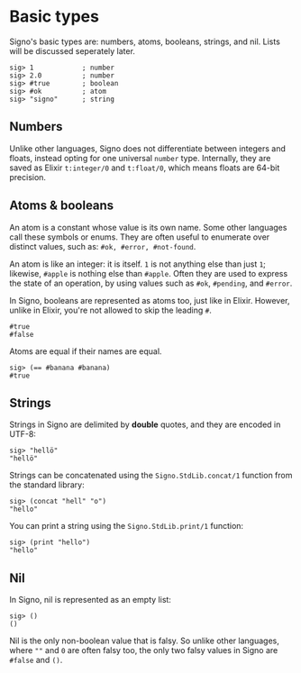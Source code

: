 # Basic types

Signo's basic types are: numbers, atoms, booleans, strings, and nil. Lists will be discussed seperately later.

```
sig> 1            ; number
sig> 2.0          ; number
sig> #true        ; boolean
sig> #ok          ; atom
sig> "signo"      ; string
```

## Numbers

Unlike other languages, Signo does not differentiate between integers and floats, instead opting for one universal `number` type. Internally, they are saved as Elixir `t:integer/0` and `t:float/0`, which means floats are 64-bit precision.

## Atoms & booleans

An atom is a constant whose value is its own name. Some other languages call these symbols or enums. They are often useful to enumerate over distinct values, such as: `#ok, #error, #not-found`. 

An atom is like an integer: it is itself. `1` is not anything else than just `1`; likewise, `#apple` is nothing else than `#apple`. Often they are used to express the state of an operation, by using values such as `#ok`, `#pending`, and `#error`.

In Signo, booleans are represented as atoms too, just like in Elixir. However, unlike in Elixir, you're not allowed to skip the leading `#`.

```
#true
#false
```

Atoms are equal if their names are equal.

```
sig> (== #banana #banana)
#true
```

## Strings

Strings in Signo are delimited by **double** quotes, and they are encoded in UTF-8:

```
sig> "hellö"
"hellö"
```

Strings can be concatenated using the `Signo.StdLib.concat/1` function from the standard library:

```
sig> (concat "hell" "o")
"hello"
```

You can print a string using the `Signo.StdLib.print/1` function:

```
sig> (print "hello")
"hello"
```

## Nil

In Signo, nil is represented as an empty list:

```
sig> ()
()
```

Nil is the only non-boolean value that is falsy. So unlike other languages, where `""` and `0` are often falsy too, the only two falsy values in Signo are `#false` and `()`.
